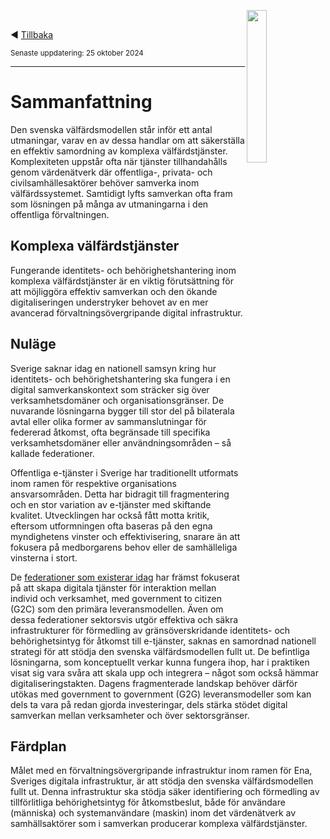 <p><img align="right" src="../images/Ena-logo.png" width="25%" Height="25%"></img></p>
<p>&nbsp;</p>

:arrow_backward: [Tillbaka](README.md)

<sup>Senaste uppdatering: 25 oktober 2024</sup>

---------

# Sammanfattning
Den svenska välfärdsmodellen står inför ett antal utmaningar, varav en av dessa handlar om att säkerställa en effektiv samordning av komplexa välfärdstjänster. Komplexiteten uppstår ofta när tjänster tillhandahålls genom värdenätverk där offentliga-, privata- och civilsamhällesaktörer behöver samverka inom välfärdssystemet. Samtidigt lyfts samverkan ofta fram som lösningen på många av utmaningarna i den offentliga förvaltningen. 

## Komplexa välfärdstjänster
Fungerande identitets- och behörighetshantering inom komplexa välfärdstjänster är en viktig förutsättning för att möjliggöra effektiv samverkan och den ökande digitaliseringen understryker behovet av en mer avancerad förvaltningsövergripande digital infrastruktur.

## Nuläge
Sverige saknar idag en nationell samsyn kring hur identitets- och behörighetshantering ska fungera i en digital samverkanskontext som sträcker sig över verksamhetsdomäner och organisationsgränser. De nuvarande lösningarna bygger till stor del på bilaterala avtal eller olika former av sammanslutningar för federerad åtkomst, ofta begränsade till specifika verksamhetsdomäner eller användningsområden – så kallade federationer.

Offentliga e-tjänster i Sverige har traditionellt utformats inom ramen för respektive organisations ansvarsområden. Detta har bidragit till fragmentering och en stor variation av e-tjänster med skiftande kvalitet. Utvecklingen har också fått motta kritik, eftersom utformningen ofta baseras på den egna myndighetens vinster och effektivisering, snarare än att fokusera på medborgarens behov eller de samhälleliga vinsterna i stort. 

De [federationer som existerar idag](federationer.md#dagensfederationer) har främst fokuserat på att skapa digitala tjänster för interaktion mellan individ och verksamhet, med government to citizen (G2C) som den primära leveransmodellen. Även om dessa federationer sektorsvis utgör effektiva och säkra infrastrukturer för förmedling av gränsöverskridande identitets- och behörighetsintyg för åtkomst till e-tjänster, saknas en samordnad nationell strategi för att stödja den svenska välfärdsmodellen fullt ut.
De befintliga lösningarna, som konceptuellt verkar kunna fungera ihop, har i praktiken visat sig vara svåra att skala upp och integrera – något som också hämmar digitaliseringstakten. Dagens fragmenterade landskap behöver därför utökas med government to government (G2G) leveransmodeller som kan dels ta vara på redan gjorda investeringar, dels stärka stödet digital samverkan mellan verksamheter och över sektorsgränser. 

## Färdplan
Målet med en förvaltningsövergripande infrastruktur inom ramen för Ena, Sveriges digitala infrastruktur, är att stödja den svenska välfärdsmodellen fullt ut. Denna infrastruktur ska stödja säker identifiering och förmedling av tillförlitliga behörighetsintyg för åtkomstbeslut, både för användare (människa) och systemanvändare (maskin) inom det värdenätverk av samhällsaktörer som i samverkan producerar komplexa välfärdstjänster.

